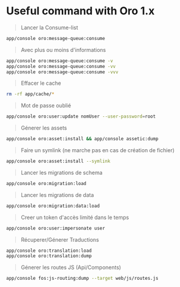 Useful command with Oro 1.x
========================


> Lancer la Consume-list

```bash
app/console oro:message-queue:consume
 ```

> Avec plus ou moins d'informations

```bash
app/console oro:message-queue:consume -v
app/console oro:message-queue:consume -vv
app/console oro:message-queue:consume -vvv
 ```
   
> Effacer le cache 

```bash
rm -rf app/cache/*
```

> Mot de passe oublié

```bash
app/console oro:user:update nomUser --user-password=root
```

> Génerer les assets

```bash
app/console oro:asset:install && app/console assetic:dump
```

> Faire un symlink (ne marche pas en cas de création de fichier)

```bash
app/console oro:asset:install --symlink
```

> Lancer les migrations de schema

```bash
app/console oro:migration:load
```

> Lancer les migrations de data

```bash
app/console oro:migration:data:load
```

> Creer un token d'accès limité dans le temps

```bash
app/console oro:user:impersonate user 
```

> Récuperer/Génerer Traductions

```bash
app/console oro:translation:load
app/console oro:translation:dump 
```

> Génerer les routes JS (Api/Components)

```bash
app/console fos:js-routing:dump --target web/js/routes.js 
```